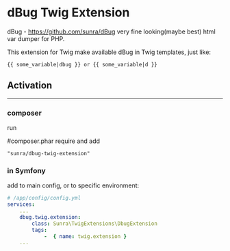 # dBug Twig Extension

dBug - https://github.com/sunra/dBug very fine looking(maybe best) html var dumper for PHP.

This extension for Twig make available dBug in Twig templates, 
just like:

``` twig
{{ some_variable|dbug }} or {{ some_variable|d }}
```


## Activation
-----
### composer

run

#composer.phar require
and add 
```
"sunra/dbug-twig-extension"
```

### in Symfony

add to main config, or to specific environment:


``` yaml
# /app/config/config.yml
services:
    ...
    dbug.twig.extension:
        class: Sunra\TwigExtensions\DbugExtension
        tags:
            -  { name: twig.extension }			
    ...        
```


